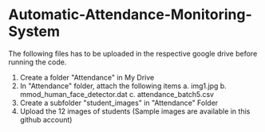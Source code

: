 # Automatic-Attendance-Monitoring-System

  The following files has to be uploaded in the respective google drive before running the code.
  1. Create a folder "Attendance" in My Drive
  2. In "Attendance" folder, attach the following items
    a. img1.jpg
    b. mmod_human_face_detector.dat
    c. attendance_batch5.csv
  3. Create a subfolder "student_images" in "Attendance" Folder
  4. Upload the 12 images of students (Sample images are available in this github account)
